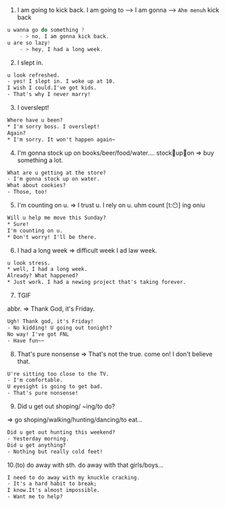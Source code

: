 1. I am going to kick back.
I am going to --> I am gonna --> `Ahm menuh` kick back

```js
u wanna go do something ?
    - > no, I am gonna kick back.
u are so lazy!
    - > hey, I had a long week.
```

2. I slept in.

```html
u look refreshed.
- yes! I slept in. I woke up at 10.
I wish I could.I've got kids.
- That's why I never marry!
```

3. I overslept!

```html
Where have u been?
* I'm sorry boss. I overslept!
Again?
* I'm sorry. It won't happen again~
```

4. I'm gonna stock up on books/beer/food/water....
stock🔄up🔄on
=> buy something a lot.

```html
What are u getting at the store?
- I'm gonna stock up on water.
What about cookies?
- Those, too!
```

5. I'm counting on u.
=> I trust u. I rely on u.
uhm count [t:😶] ing oniu

```html
Will u help me move this Sunday?
* Sure!
I'm counting on u.
* Don't worry! I'll be there.
```

6. I had a long week
=> difficult week
I ad law week.

```html
u look stress.
* well, I had a long week.
Already? What happened?
* Just work. I had a newing project that's taking forever.
```

7. TGIF 

abbr. => Thank God, it's Friday.

```html
Ugh! Thank god, it's Friday!
- No kidding! U going out tonight?
No way! I've got FNL
- Have fun~~
```

8. That's pure nonsense
=> That's not the true. come on! I don't believe that.

```html
U're sitting too close to the TV.
- I'm comfortable.
U eyesight is going to get bad.
- That's pure nonsense!
```

9. Did u get out shoping/ ~ing/to do?

=> go shoping/walking/hunting/dancing/to eat...

```html
Did u get out hunting this weekend?
- Yesterday morning.
Did u get anything? 
- Nothing but really cold feet!
```

10.(to) do away with sth.
do away with that girls/boys...
```html
I need to do away with my knuckle cracking.
- It's a hard habit to break;
I know.It's almost impossible.
- Want me to help? 
```
<!-- 
11. (to) do sth./it up  -->